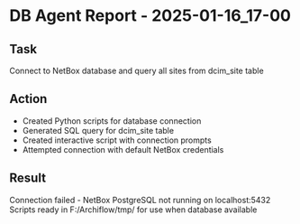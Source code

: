 # DB Agent Report - 2025-01-16_17-00

## Task
Connect to NetBox database and query all sites from dcim_site table

## Action
- Created Python scripts for database connection
- Generated SQL query for dcim_site table
- Created interactive script with connection prompts
- Attempted connection with default NetBox credentials

## Result
Connection failed - NetBox PostgreSQL not running on localhost:5432
Scripts ready in F:/Archiflow/tmp/ for use when database available